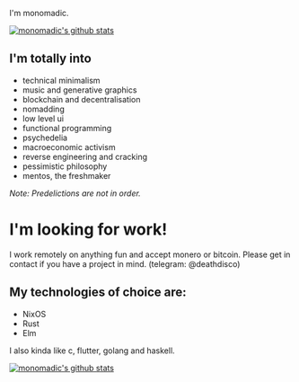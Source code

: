I'm monomadic.

[![monomadic's github stats](https://github-readme-stats.vercel.app/api?username=monomadic&theme=graywhite)](https://github.com/anuraghazra/github-readme-stats)

## I'm totally into
- technical minimalism
- music and generative graphics
- blockchain and decentralisation
- nomadding
- low level ui
- functional programming
- psychedelia
- macroeconomic activism
- reverse engineering and cracking
- pessimistic philosophy
- mentos, the freshmaker

_Note: Predelictions are not in order._

# I'm looking for work!
I work remotely on anything fun and accept monero or bitcoin. Please get in contact if you have a project in mind. (telegram: @deathdisco)

## My technologies of choice are:
- NixOS
- Rust
- Elm

I also kinda like c, flutter, golang and haskell.

[![monomadic's github stats](https://github-readme-stats.vercel.app/api/top-langs/?username=monomadic&layout=compact&theme=graywhite)](https://github.com/anuraghazra/github-readme-stats)
